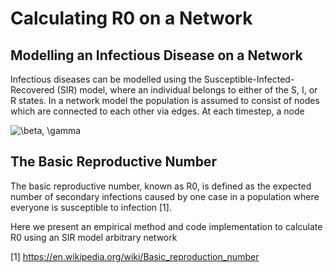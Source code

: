 # Calculating R0 on a Network

## Modelling an Infectious Disease on a Network
Infectious diseases can be modelled using the Susceptible-Infected-Recovered (SIR) model, where an individual belongs to either of the S, I, or R states. In a network model the population is assumed to consist of nodes which are connected to each other via edges. At each timestep, a node 

<img src="https://latex.codecogs.com/svg.latex?\beta,&space;\gamma" title="\beta, \gamma" />

## The Basic Reproductive Number
The basic reproductive number, known as R0, is defined as the expected number of secondary infections caused by one case in a population where everyone is susceptible to infection [1].

Here we present an empirical method and code implementation to calculate R0 using an SIR model arbitrary network



[1] https://en.wikipedia.org/wiki/Basic_reproduction_number
